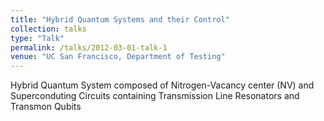 ```yaml
---
title: "Hybrid Quantum Systems and their Control"
collection: talks
type: "Talk"
permalink: /talks/2012-03-01-talk-1
venue: "UC San Francisco, Department of Testing"
---
```

Hybrid Quantum System composed of Nitrogen-Vacancy center (NV) and Superconduting Circuits containing Transmission Line Resonators and Transmon Qubits

